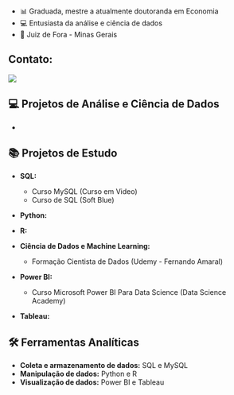 
- 📊 Graduada, mestre a atualmente doutoranda em Economia
- 💻 Entusiasta da análise e ciência de dados
- 📍 Juiz de Fora - Minas Gerais

## Contato:
[<img src="https://img.shields.io/badge/linkedin-%230077B5.svg?&style=for-the-badge&logo=linkedin&logoColor=white" />](https://www.linkedin.com/in/libania-araujo-silva/)

## 💻 Projetos de Análise e Ciência de Dados

- 

## 📚 Projetos de Estudo

- <b>SQL:</b>
  - Curso MySQL (Curso em Video)
  - Curso de SQL (Soft Blue)
 
- <b>Python:</b>

- <b>R:</b>

- <b>Ciência de Dados e Machine Learning:</b>
  - Formação Cientista de Dados (Udemy - Fernando Amaral)

- <b>Power BI:</b>
  - Curso Microsoft Power BI Para Data Science (Data Science Academy)

- <b>Tableau:</b>

## 🛠️ Ferramentas Analíticas

- <b> Coleta e armazenamento de dados:</b> SQL e MySQL
- <b> Manipulação de dados:</b> Python e R
- <b> Visualização de dados:</b> Power BI e Tableau
















